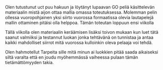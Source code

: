 Olen tutustunut uct puu hakuun ja löytänyt lupaavan GO peliä käsittelevän 
materiaalin mistä aijon ottaa mallia omassa toteutuksessa. Molemman pelin 
ollessa vuoropohjainen yksi siirto vuorossa formaatissa olevia lautapelejä 
mallin ottaminen pitäisi olla helppoa. Tämän toteutan loppuun ensi viikolla

Tällä viikolla olen materiaalin keräämisen lisäksi toivon mukaan kun luet tätä
saanut valmiiksi ja testannut luokan jonka tehtävänä on tunnistaa ja antaa 
kaikki mahdolliset siirrot mitä vuorossa kulloinkin oleva pelaaja voi tehdä. 

Olen hahmotellut Tarpeita sille mitä minun ai luokkien pitää saada aikaiseksi 
siltä varalta että en joudu myöhemmässä vaiheessa pulaan tämän tietämättömyyden
takia. 
